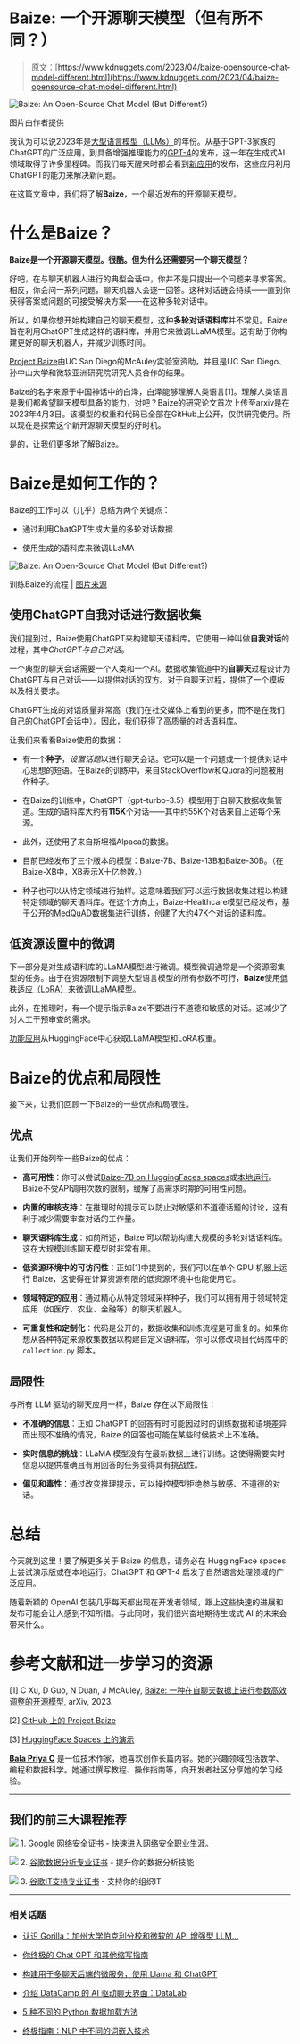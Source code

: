 # Baize: 一个开源聊天模型（但有所不同？）

> 原文：[https://www.kdnuggets.com/2023/04/baize-opensource-chat-model-different.html](https://www.kdnuggets.com/2023/04/baize-opensource-chat-model-different.html)

![Baize: An Open-Source Chat Model (But Different?)](../Images/50548f8074b6acba37a44c61cd822558.png)

图片由作者提供

我认为可以说2023年是[大型语言模型（LLMs）](/2023/03/top-free-courses-large-language-models.html)的年份。从基于GPT-3家族的ChatGPT的广泛应用，到具备增强推理能力的[GPT-4](/2023/03/gpt4-everything-need-know.html)的发布，这一年在生成式AI领域取得了许多里程碑。而我们每天醒来时都会看到[新应用](/2023/04/langchain-101-build-gptpowered-applications.html)的发布，这些应用利用ChatGPT的能力来解决新问题。

在这篇文章中，我们将了解**Baize**，一个最近发布的开源聊天模型。

# 什么是Baize？

**Baize是一个开源聊天模型。很酷。但为什么还需要另一个聊天模型？**

好吧，在与聊天机器人进行的典型会话中，你并不是只提出一个问题来寻求答案。相反，你会问一系列问题，聊天机器人会逐一回答。这种对话链会持续——直到你获得答案或问题的可接受解决方案——在这种多轮对话中。

所以，如果你想开始构建自己的聊天模型，这种**多轮对话语料库**并不常见。Baize旨在利用ChatGPT生成这样的语料库，并用它来微调LLaMA模型。这有助于你构建更好的聊天机器人，并减少训练时间。

[Project Baize](https://github.com/project-baize)由UC San Diego的McAuley实验室资助，并且是UC San Diego、孙中山大学和微软亚洲研究院研究人员合作的结果。

Baize的名字来源于中国神话中的白泽，白泽能够理解人类语言[1]。理解人类语言是我们都希望聊天模型具备的能力，对吧？Baize的研究论文首次上传至arxiv是在2023年4月3日。该模型的权重和代码已全部在GitHub上公开，仅供研究使用。所以现在是探索这个新开源聊天模型的好时机。

是的，让我们更多地了解Baize。

# Baize是如何工作的？

Baize的工作可以（几乎）总结为两个关键点：

+   通过利用ChatGPT生成大量的多轮对话数据

+   使用生成的语料库来微调LLaMA

![Baize: An Open-Source Chat Model (But Different?)](../Images/8d6eabc389d5ff21e1ccc6acfb01aa06.png)

训练Baize的流程 | [图片来源](https://arxiv.org/abs/2304.01196v2)

## 使用ChatGPT自我对话进行数据收集

我们提到过，Baize使用ChatGPT来构建聊天语料库。它使用一种叫做**自我对话**的过程，其中*ChatGPT与自己对话*。

一个典型的聊天会话需要一个人类和一个AI。数据收集管道中的**自聊天**过程设计为ChatGPT与自己对话——以提供对话的双方。对于自聊天过程，提供了一个模板以及相关要求。

ChatGPT生成的对话质量非常高（我们在社交媒体上看到的更多，而不是在我们自己的ChatGPT会话中）。因此，我们获得了高质量的对话语料库。

让我们来看看Baize使用的数据：

+   有一个**种子**，*设置话题*以进行聊天会话。它可以是一个问题或一个提供对话中心思想的短语。在Baize的训练中，来自StackOverflow和Quora的问题被用作种子。

+   在Baize的训练中，ChatGPT（gpt-turbo-3.5）模型用于自聊天数据收集管道。生成的语料库大约有**115K**个对话——其中约55K个对话来自上述每个来源。

+   此外，还使用了来自斯坦福Alpaca的数据。

+   目前已经发布了三个版本的模型：Baize-7B、Baize-13B和Baize-30B。（在Baize-XB中，XB表示X十亿参数。）

+   种子也可以从特定领域进行抽样。这意味着我们可以运行数据收集过程以构建特定领域的聊天语料库。在这个方向上，Baize-Healthcare模型已经发布，基于公开的[MedQuAD数据集](https://paperswithcode.com/dataset/medquad)进行训练，创建了大约47K个对话的语料库。

## 低资源设置中的微调

下一部分是对生成语料库的LLaMA模型进行微调。模型微调通常是一个资源密集型的任务。由于在资源限制下调整大型语言模型的所有参数不可行，**Baize**使用[低秩适应（LoRA）](https://arxiv.org/abs/2106.09685)来微调LLaMA模型。

此外，在推理时，有一个提示指示Baize不要进行不道德和敏感的对话。这减少了对人工干预审查的需求。

[功能应用](https://huggingface.co/spaces/project-baize/Baize-7B)从HuggingFace中心获取LLaMA模型和LoRA权重。

# Baize的优点和局限性

接下来，让我们回顾一下Baize的一些优点和局限性。

## 优点

让我们开始列举一些Baize的优点：

+   **高可用性**：你可以尝试[Baize-7B on HuggingFaces spaces](https://huggingface.co/spaces/project-baize/Baize-7B)或[本地运行](https://github.com/project-baize/baize-chatbot#how-to-run-locally)。Baize不受API调用次数的限制，缓解了高需求时期的可用性问题。

+   **内置的审核支持**：在推理时的提示可以防止对敏感和不道德话题的讨论，这有利于减少需要审查对话的工作量。

+   **聊天语料库生成**：如前所述，Baize 可以帮助构建大规模的多轮对话语料库。这在大规模训练聊天模型时非常有用。

+   **低资源环境中的可访问性**：正如[1]中提到的，我们可以在单个 GPU 机器上运行 Baize，这使得在计算资源有限的低资源环境中也能使用它。

+   **领域特定的应用**：通过精心从特定领域采样种子，我们可以拥有用于领域特定应用（如医疗、农业、金融等）的聊天机器人。

+   **可重复性和定制化**：代码是公开的，数据收集和训练流程是可重复的。如果你想从各种特定来源收集数据以构建自定义语料库，你可以修改项目代码库中的 <code>collection.py</code> 脚本。

## 局限性

与所有 LLM 驱动的聊天应用一样，Baize 存在以下局限性：

+   **不准确的信息**：正如 ChatGPT 的回答有时可能因过时的训练数据和语境差异而出现不准确的情况，Baize 的回答也可能在某些时候技术上不准确。

+   **实时信息的挑战**：LLaMA 模型没有在最新数据上进行训练。这使得需要实时信息以提供准确且有用回答的任务变得具有挑战性。

+   **偏见和毒性**：通过改变推理提示，可以操控模型拒绝参与敏感、不道德的对话。

# 总结

今天就到这里！要了解更多关于 Baize 的信息，请务必在 HuggingFace spaces 上尝试演示版或在本地运行。ChatGPT 和 GPT-4 启发了自然语言处理领域的广泛应用。

随着新颖的 OpenAI 包装几乎每天都出现在开发者领域，跟上这些快速的进展和发布可能会让人感到不知所措。与此同时，我们很兴奋地期待生成式 AI 的未来会带来什么。

# 参考文献和进一步学习的资源

[1] C Xu, D Guo, N Duan, J McAuley, [Baize: 一种在自聊天数据上进行参数高效调整的开源模型](https://arxiv.org/abs/2304.01196v2), arXiv, 2023.

[2] [GitHub 上的 Project Baize](https://github.com/project-baize/baize-chatbot)

[3] [HuggingFace Spaces 上的演示](https://huggingface.co/spaces/project-baize/Baize-7B)

**[Bala Priya C](https://www.linkedin.com/in/bala-priya/)** 是一位技术作家，她喜欢创作长篇内容。她的兴趣领域包括数学、编程和数据科学。她通过撰写教程、操作指南等，向开发者社区分享她的学习经验。

* * *

## 我们的前三大课程推荐

![](../Images/0244c01ba9267c002ef39d4907e0b8fb.png) 1\. [Google 网络安全证书](https://www.kdnuggets.com/google-cybersecurity) - 快速进入网络安全职业生涯。

![](../Images/e225c49c3c91745821c8c0368bf04711.png) 2\. [谷歌数据分析专业证书](https://www.kdnuggets.com/google-data-analytics) - 提升你的数据分析技能

![](../Images/0244c01ba9267c002ef39d4907e0b8fb.png) 3\. [谷歌IT支持专业证书](https://www.kdnuggets.com/google-itsupport) - 支持你的组织IT

* * *

### 相关话题

+   [认识 Gorilla：加州大学伯克利分校和微软的 API 增强型 LLM…](https://www.kdnuggets.com/2023/06/meet-gorilla-uc-berkeley-microsoft-apiaugmented-llm-outperforms-gpt4-chatgpt-claude.html)

+   [你终极的 Chat GPT 和其他缩写指南](https://www.kdnuggets.com/2023/06/ultimate-guide-chat-gpt-abbreviations.html)

+   [构建用于多聊天后端的微服务，使用 Llama 和 ChatGPT](https://www.kdnuggets.com/building-microservice-for-multichat-backends-using-llama-and-chatgpt)

+   [介绍 DataCamp 的 AI 驱动聊天界面：DataLab](https://www.kdnuggets.com/introducing-datacamps-ai-powered-chat-interface-datalab)

+   [5 种不同的 Python 数据加载方法](https://www.kdnuggets.com/2020/08/5-different-ways-load-data-python.html)

+   [终极指南：NLP 中不同的词嵌入技术](https://www.kdnuggets.com/2021/11/guide-word-embedding-techniques-nlp.html)

